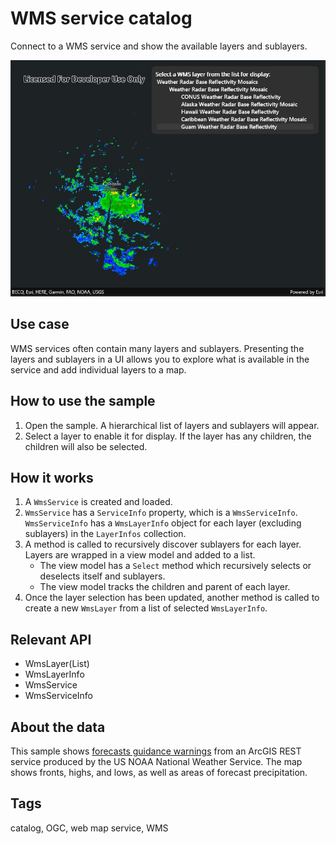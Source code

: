 # WMS service catalog

Connect to a WMS service and show the available layers and sublayers.

![Image of WMS service catalog](wmsservicecatalog.jpg)

## Use case

WMS services often contain many layers and sublayers. Presenting the layers and sublayers in a UI allows you to explore what is available in the service and add individual layers to a map.

## How to use the sample

1. Open the sample. A hierarchical list of layers and sublayers will appear.
2. Select a layer to enable it for display. If the layer has any children, the children will also be selected.

## How it works

1. A `WmsService` is created and loaded.
2. `WmsService` has a `ServiceInfo` property, which is a `WmsServiceInfo`. `WmsServiceInfo` has a `WmsLayerInfo` object for each layer (excluding sublayers) in the `LayerInfos` collection.
3. A method is called to recursively discover sublayers for each layer. Layers are wrapped in a view model and added to a list.
    * The view model has a `Select` method which recursively selects or deselects itself and sublayers.
    * The view model tracks the children and parent of each layer.
4. Once the layer selection has been updated, another method is called to create a new `WmsLayer` from a list of selected `WmsLayerInfo`.

## Relevant API

* WmsLayer(List<WmsLayerInfo>)
* WmsLayerInfo
* WmsService
* WmsServiceInfo

## About the data

This sample shows [forecasts guidance warnings]("https://nowcoast.noaa.gov/geoserver/weather_radar/wms?SERVICE=WMS&VERSION=1.3.0&REQUEST=GetCapabilities") from an ArcGIS REST service produced by the US NOAA National Weather Service. The map shows fronts, highs, and lows, as well as areas of forecast precipitation.

## Tags

catalog, OGC, web map service, WMS
